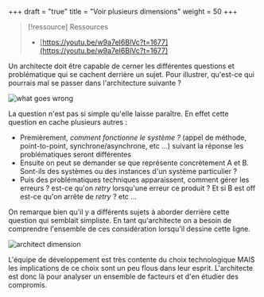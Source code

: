 +++
draft = "true"
title = "Voir plusieurs dimensions"
weight = 50
+++

> [!ressource] Ressources
> - [https://youtu.be/w9a7eI6BlVc?t=1677](https://youtu.be/w9a7eI6BlVc?t=1677)

Un architecte doit être capable de cerner les différentes questions et problématique qui se cachent derrière un sujet. Pour illustrer, qu'est-ce qui pourrais mal se passer dans l'architecture suivante ?

![what goes wrong](../images/wrong.png)

La question n'est pas si simple qu'elle laisse paraître. En effet cette question en cache plusieurs autres :
- Premièrement, *comment fonctionne le système ?* (appel de méthode, point-to-point, synchrone/asynchrone, etc ...) suivant la réponse les problématiques seront différentes
- Ensuite on peut se demander se que représente concrètement A et B. Sont-ils des systèmes ou des instances d'un système particulier ?
- Puis des problématiques techniques apparaissent, comment gérer les erreurs ? est-ce qu'on *retry* lorsqu'une erreur ce produit ? Et si B est off est-ce qu'on arrête de *retry* ? etc ...

On remarque bien qu'il y a différents sujets à aborder derrière cette question qui semblait simpliste. En tant qu'architecte on a besoin de comprendre l'ensemble de ces considération lorsqu'il dessine cette ligne.

![architect dimension](../images/architect_dimension.png)

L'équipe de développement est très contente du choix technologique MAIS les implications de ce choix sont un peu flous dans leur esprit. L'architecte est donc là pour analyser un ensemble de facteurs et d'en étudier des compromis.
